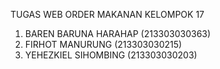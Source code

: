 TUGAS WEB ORDER MAKANAN
KELOMPOK 17
1. BAREN BARUNA HARAHAP (213303030363)
2. FIRHOT MANURUNG (213303030215)
3. YEHEZKIEL SIHOMBING (213303030203)
